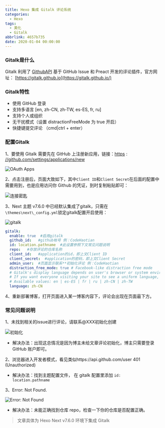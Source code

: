 ```yaml
---
title: Hexo 集成 Gitalk 评论系统
categories:
  - Hexo
tags:
  - 美化
  - Gitalk
abbrlink: 4657b735
date: 2020-01-04 00:00:00
---
```


### Gitalk是什么

Gitalk 利用了 [GithubAPI](https://developer.github.com/v3/) 基于 GitHub Issue 和 Preact 开发的评论插件，官方网址： [https://gitalk.github.io](https://gitalk.github.io/)

### Gitalk特性

- 使用 GitHub 登录
- 支持多语言 [en, zh-CN, zh-TW, es-ES, fr, ru]
- 支持个人或组织
- 无干扰模式（设置 distractionFreeMode 为 true 开启）
- 快捷键提交评论 （cmd|ctrl + enter）

<!-- more -->	

### 配置Gitalk
1、要使用 Gitalk 需要先在 GitHub 上注册新应用，链接：[https](https://github.com/settings/applications/new) : [//github.com/settings/applications/new](https://github.com/settings/applications/new)

![OAuth Apps](https://s2.ax1x.com/2020/01/04/l0YZ5R.png)

2、点击注册后，页面大致如下，其中`Client ID`和`Client Secret`在后面的配置中需要用到，也是应用访问你 Github 的凭证，到时复制粘贴即可：

![连接密匙](https://s2.ax1x.com/2020/01/04/l0YURP.png)

3、Next 主题 v7.6.0 中已经默认集成了gitalk，只需在`\themes\next\_config.yml`锁定gitalk配置开启使用：

![gitalk](https://s2.ax1x.com/2020/01/04/l0YodJ.png)

```yml
gitalk:
  enable: true  #启用gitalk
  github_id:   #github帐号 例：CodeHaotian
  id: location.pathname  #此设置参照下文常见问题说明
  repo:   #存放评论的仓库名称
  client_id:   #application的id，即上文Client ID
  client_secret:  #application的密码，即上文Client Secret
  admin_user:  #页面显示联系**初始化评论 例：CodeHaotian
  distraction_free_mode: true # Facebook-like distraction free mode
  # Gitalk's display language depends on user's browser or system environment
  # If you want everyone visiting your site to see a uniform language, you can set a force language value
  # Available values: en | es-ES | fr | ru | zh-CN | zh-TW
  language: zh-CN
```
4、重新部署博客，打开页面进入某一博客内容下，评论会出现在页面最下方。

### 常见问题说明

1、未找到相关的issue进行评论，请联系@XXX初始化创建

![初始化](https://s2.ax1x.com/2020/01/04/l0Y0sS.png)

- 解决办法：出现这总情况是因为博主未给文章评论初始化，博主只需要登录 GitHub 账户即可。

2、浏览器进入开发者模式，看见类似https://api.github.com/user 401 (Unauthorized)

- 解决办法：找到主题配置文件， 在 gitalk 配置里添加 `id: location.pathname`

3、Error: Not Found.

![Error: Not Found](https://s2.ax1x.com/2020/01/04/l0tRkd.png)

- 解决办法：未能正确找到仓库 repo，检查一下你的仓库是否配置正确。

> 文章具体为 Hexo Next v7.6.0 环境下集成 Gitalk